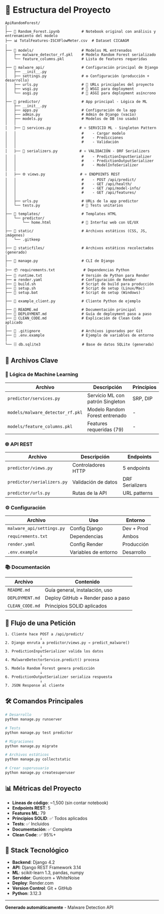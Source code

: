 # 📁 Estructura del Proyecto

```
ApiRandomForest/
│
├── 📓 Random_Forest.ipynb          # Notebook original con análisis y entrenamiento del modelo
├── 📊 TotalFeatures-ISCXFlowMeter.csv  # Dataset CICAAGM
│
├── 📂 models/                      # Modelos ML entrenados
│   ├── malware_detector_rf.pkl    # Modelo Random Forest serializado
│   └── feature_columns.pkl        # Lista de features requeridas
│
├── 📂 malware_api/                 # Configuración principal de Django
│   ├── __init__.py
│   ├── settings.py                # ⚙️ Configuración (producción + desarrollo)
│   ├── urls.py                    # 🔗 URLs principales del proyecto
│   ├── wsgi.py                    # 🚀 WSGI para deployment
│   └── asgi.py                    # 🚀 ASGI para deployment asíncrono
│
├── 📂 predictor/                   # App principal - Lógica de ML
│   ├── __init__.py
│   ├── apps.py                    # Configuración de la app
│   ├── admin.py                   # Admin de Django (vacío)
│   ├── models.py                  # Modelos de DB (no usado)
│   │
│   ├── 🧠 services.py             # ⭐ SERVICIO ML - Singleton Pattern
│   │                              #    - Cargar modelo
│   │                              #    - Predicciones
│   │                              #    - Validación
│   │
│   ├── 📝 serializers.py          # ⭐ VALIDACIÓN - DRF Serializers
│   │                              #    - PredictionInputSerializer
│   │                              #    - PredictionOutputSerializer
│   │                              #    - ModelInfoSerializer
│   │
│   ├── 🌐 views.py                # ⭐ ENDPOINTS REST
│   │                              #    - POST /api/predict/
│   │                              #    - GET /api/health/
│   │                              #    - GET /api/model-info/
│   │                              #    - GET /api/features/
│   │
│   ├── urls.py                    # URLs de la app predictor
│   └── tests.py                   # 🧪 Tests unitarios
│
├── 📂 templates/                   # Templates HTML
│   └── predictor/
│       └── home.html              # 🎨 Interfaz web con UI/UX
│
├── 📂 static/                      # Archivos estáticos (CSS, JS, imágenes)
│   └── .gitkeep
│
├── 📂 staticfiles/                 # Archivos estáticos recolectados (generado)
│
├── 🔧 manage.py                    # CLI de Django
│
├── 📦 requirements.txt             # Dependencias Python
├── 🐍 runtime.txt                  # Versión de Python para Render
├── ⚙️ render.yaml                  # Configuración de Render
├── 🔨 build.sh                     # Script de build para producción
├── 🚀 setup.sh                     # Script de setup (Linux/Mac)
├── 🚀 setup.bat                    # Script de setup (Windows)
│
├── 🐍 example_client.py            # Cliente Python de ejemplo
│
├── 📖 README.md                    # Documentación principal
├── 📖 DEPLOYMENT.md                # Guía de deployment paso a paso
├── 📖 CLEAN_CODE.md                # Explicación de Clean Code aplicado
│
├── 🙈 .gitignore                   # Archivos ignorados por Git
├── 📄 .env.example                 # Ejemplo de variables de entorno
│
└── 🗄️ db.sqlite3                   # Base de datos SQLite (generada)
```

## 🎯 Archivos Clave

### 🧠 Lógica de Machine Learning

| Archivo | Descripción | Principios |
|---------|-------------|------------|
| `predictor/services.py` | Servicio ML con patrón Singleton | SRP, DIP |
| `models/malware_detector_rf.pkl` | Modelo Random Forest entrenado | - |
| `models/feature_columns.pkl` | Features requeridas (79) | - |

### 🌐 API REST

| Archivo | Descripción | Endpoints |
|---------|-------------|-----------|
| `predictor/views.py` | Controladores HTTP | 5 endpoints |
| `predictor/serializers.py` | Validación de datos | DRF Serializers |
| `predictor/urls.py` | Rutas de la API | URL patterns |

### ⚙️ Configuración

| Archivo | Uso | Entorno |
|---------|-----|---------|
| `malware_api/settings.py` | Config Django | Dev + Prod |
| `requirements.txt` | Dependencias | Ambos |
| `render.yaml` | Config Render | Producción |
| `.env.example` | Variables de entorno | Desarrollo |

### 📚 Documentación

| Archivo | Contenido |
|---------|-----------|
| `README.md` | Guía general, instalación, uso |
| `DEPLOYMENT.md` | Deploy GitHub + Render paso a paso |
| `CLEAN_CODE.md` | Principios SOLID aplicados |

## 🔄 Flujo de una Petición

```
1. Cliente hace POST a /api/predict/
                ↓
2. Django enruta a predictor/views.py → predict_malware()
                ↓
3. PredictionInputSerializer valida los datos
                ↓
4. MalwareDetectorService.predict() procesa
                ↓
5. Modelo Random Forest genera predicción
                ↓
6. PredictionOutputSerializer serializa respuesta
                ↓
7. JSON Response al cliente
```

## 🛠️ Comandos Principales

```bash
# Desarrollo
python manage.py runserver

# Tests
python manage.py test predictor

# Migraciones
python manage.py migrate

# Archivos estáticos
python manage.py collectstatic

# Crear superusuario
python manage.py createsuperuser
```

## 📊 Métricas del Proyecto

- **Líneas de código**: ~1,500 (sin contar notebook)
- **Endpoints REST**: 5
- **Features ML**: 79
- **Principios SOLID**: ✅ Todos aplicados
- **Tests**: ✅ Incluidos
- **Documentación**: ✅ Completa
- **Clean Code**: ✅ 95%+

## 🎨 Stack Tecnológico

- **Backend**: Django 4.2
- **API**: Django REST Framework 3.14
- **ML**: scikit-learn 1.3, pandas, numpy
- **Servidor**: Gunicorn + WhiteNoise
- **Deploy**: Render.com
- **Version Control**: Git + GitHub
- **Python**: 3.12.3

---

**Generado automáticamente** - Malware Detection API
